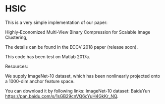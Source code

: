 # HSIC

This is a very simple implementation of our paper:

Highly-Economized Multi-View Binary Compression for Scalable Image Clustering, 

The details can be found in the ECCV 2018 paper (release soon). 

This code has been test on Matlab 2017a.

Resources:

We supply ImageNet-10 dataset, which has been nonlinearly projected onto a 1000-dim anchor feature space. 

You can download it by following links: ImageNet-10 dataset: BaiduYun https://pan.baidu.com/s/1sGB29cnVQ6cYuH4GkKr_NQ.

